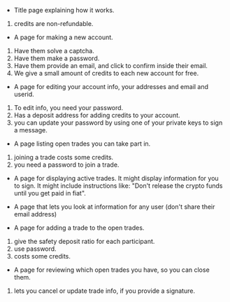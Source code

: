 * Title page explaining how it works. 
1. credits are non-refundable.

* A page for making a new account. 
1. Have them solve a captcha. 
2. Have them make a password.
3. Have them provide an email, and click to confirm inside their email.
4. We give a small amount of credits to each new account for free.

* A page for editing your account info, your addresses and email and userid. 
1. To edit info, you need your password.
2. Has a deposit address for adding credits to your account. 
3. you can update your password by using one of your private keys to sign a message.

* A page listing open trades you can take part in.
1. joining a trade costs some credits.
2. you need a password to join a trade.

* A page for displaying active trades. It might display information for you to sign. It might include instructions like: "Don't release the crypto funds until you get paid in fiat".

* A page that lets you look at information for any user (don't share their email address)

* A page for adding a trade to the open trades.
1. give the safety deposit ratio for each participant.
2. use password.
3. costs some credits.

* A page for reviewing which open trades you have, so you can close them.
1. lets you cancel or update trade info, if you provide a signature.
